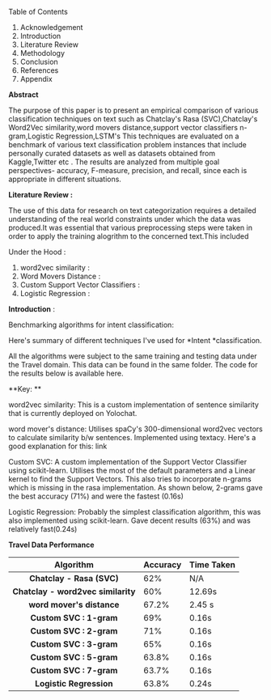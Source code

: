 Table of Contents

1. Acknowledgement
2. Introduction
3. Literature Review 
4. Methodology
5. Conclusion
6. References
7. Appendix

**Abstract**

The purpose of this paper is to present an empirical comparison of various classification techniques on text such as Chatclay's  Rasa (SVC),Chatclay's Word2Vec similarity,word movers distance,support vector classifiers n-gram,Logistic Regression,LSTM's This techniques are evaluated on a benchmark of various text classification problem instances that include personally curated datasets as well as datasets obtained from Kaggle,Twitter etc . The results are analyzed from multiple goal perspectives- accuracy, F-measure, precision, and recall, since each is appropriate in different situations.

**Literature Review :**

The use of this data for research on text categorization requires a detailed understanding of the real world constraints under which the data was produced.It was essential that various preprocessing steps were taken in order to apply the training alogrithm to the concerned text.This included 

Under the Hood :

1. word2vec similarity :
2. Word Movers Distance :
3. Custom Support Vector Classifiers :
4. Logistic Regression : 

**Introduction** : 

Benchmarking algorithms for intent classification: 

Here's summary of different techniques I've used for *Intent *classification. 

All the algorithms were subject to the same training and testing data under the Travel domain. This data can be found in the same folder. The code for the results below is available here. 

**Key: **

word2vec similarity: This is a custom implementation of sentence similarity that is currently deployed on Yolochat.

word mover's distance: Utilises spaCy's 300-dimensional word2vec vectors to calculate similarity b/w sentences. Implemented using textacy. Here's a good explanation for this: link 

Custom SVC: A custom implementation of the Support Vector Classifier using scikit-learn. Utilises the most of the default parameters and a Linear kernel to find the Support Vectors. This also tries to incorporate n-grams which is missing in the rasa implementation. As shown below, 2-grams gave the best accuracy (71%) and were the fastest (0.16s)

Logistic Regression: Probably the simplest classification algorithm, this was also implemented using scikit-learn. Gave decent results (63%) and was relatively fast(0.24s)

**Travel Data Performance**

|           **Algorithm**            | **Accuracy** | **Time Taken** |
| :--------------------------------: | ------------ | -------------- |
|     **Chatclay - Rasa (SVC)**      | 62%          | N/A            |
| **Chatclay - word2vec similarity** | 60%          | 12.69s         |
|     **word mover's distance**      | 67.2%        | 2.45 s         |
|      **Custom SVC : 1-gram**       | 69%          | 0.16s          |
|      **Custom SVC : 2-gram**       | 71%          | 0.16s          |
|      **Custom SVC : 3-gram**       | 65%          | 0.16s          |
|      **Custom SVC : 5-gram**       | 63.8%        | 0.16s          |
|      **Custom SVC : 7-gram**       | 63.7%        | 0.16s          |
|      **Logistic Regression**       | 63.8%        | 0.24s          |

